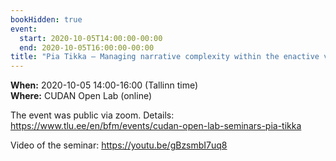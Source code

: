 ```yaml
---
bookHidden: true
event:
  start: 2020-10-05T14:00:00-00:00
  end: 2020-10-05T16:00:00-00:00
title: "Pia Tikka – Managing narrative complexity within the enactive virtuality framework."
---
```


**When:** 2020-10-05 14:00-16:00 (Tallinn time)  
**Where:** CUDAN Open Lab (online)  

The event was public via zoom.
Details: <https://www.tlu.ee/en/bfm/events/cudan-open-lab-seminars-pia-tikka> 

Video of the seminar: https://youtu.be/gBzsmbI7uq8
